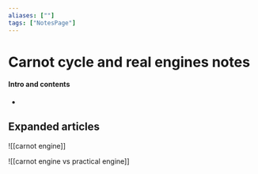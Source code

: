 ```yaml
---
aliases: [""]
tags: ["NotesPage"]
---
```


# Carnot cycle and real engines notes

#### Intro and contents
- 


## Expanded articles
![[carnot engine]]

![[carnot engine vs practical engine]]